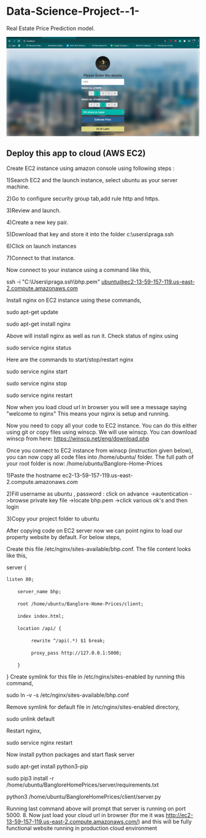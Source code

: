 # Data-Science-Project--1-
Real Estate Price Prediction model.

![](Look%20of%20the%20website.png)

## Deploy this app to cloud (AWS EC2)

Create EC2 instance using amazon console using following steps :

1)Search EC2 and the launch instance, select ubuntu as your server machine.

2)Go to configure security group tab,add rule http and https.

3)Review and launch.

4)Create a new key pair.

5)Download that key and store it into the folder c:\users\praga\.ssh

6)Click on launch instances

7)Connect to that instance.

Now connect to your instance using a command like this,

ssh -i "C:\Users\praga\.ssh\bhp.pem" ubuntu@ec2-13-59-157-119.us-east-2.compute.amazonaws.com

Install nginx on EC2 instance using these commands,

sudo apt-get update

sudo apt-get install nginx

Above will install nginx as well as run it. Check status of nginx using

sudo service nginx status

Here are the commands to start/stop/restart nginx

sudo service nginx start

sudo service nginx stop

sudo service nginx restart

Now when you load cloud url in browser you will see a message saying "welcome to nginx" This means your nginx is setup and running.

Now you need to copy all your code to EC2 instance. You can do this either using git or copy files using winscp. We will use winscp. You can download winscp from here: https://winscp.net/eng/download.php

Once you connect to EC2 instance from winscp (instruction given below), you can now copy all code files into /home/ubuntu/ folder. The full path of your root folder is now: /home/ubuntu/Banglore-Home-Prices

1)Paste the hostname ec2-13-59-157-119.us-east-2.compute.amazonaws.com

2)Fill username as ubuntu , password : click on advance ->autentication ->browse private key file ->locate bhp.pem ->click various ok's and then login

3)Copy your project folder to ubuntu


After copying code on EC2 server now we can point nginx to load our property website by default. For below steps,

Create this file /etc/nginx/sites-available/bhp.conf. The file content looks like this,

server {

    listen 80;
    
        server_name bhp;
        
        root /home/ubuntu/Banglore-Home-Prices/client;
        
        index index.html;
        
        location /api/ {
        
             rewrite ^/api(.*) $1 break;
             
             proxy_pass http://127.0.0.1:5000;
            
        }
        
}
Create symlink for this file in /etc/nginx/sites-enabled by running this command,

sudo ln -v -s /etc/nginx/sites-available/bhp.conf

Remove symlink for default file in /etc/nginx/sites-enabled directory,

sudo unlink default

Restart nginx,

sudo service nginx restart

Now install python packages and start flask server

sudo apt-get install python3-pip

sudo pip3 install -r /home/ubuntu/BangloreHomePrices/server/requirements.txt

python3 /home/ubuntu/BangloreHomePrices/client/server.py

Running last command above will prompt that server is running on port 5000. 8. Now just load your cloud url in browser (for me it was http://ec2-13-59-157-119.us-east-2.compute.amazonaws.com/) and this will be fully functional website running in production cloud environment
